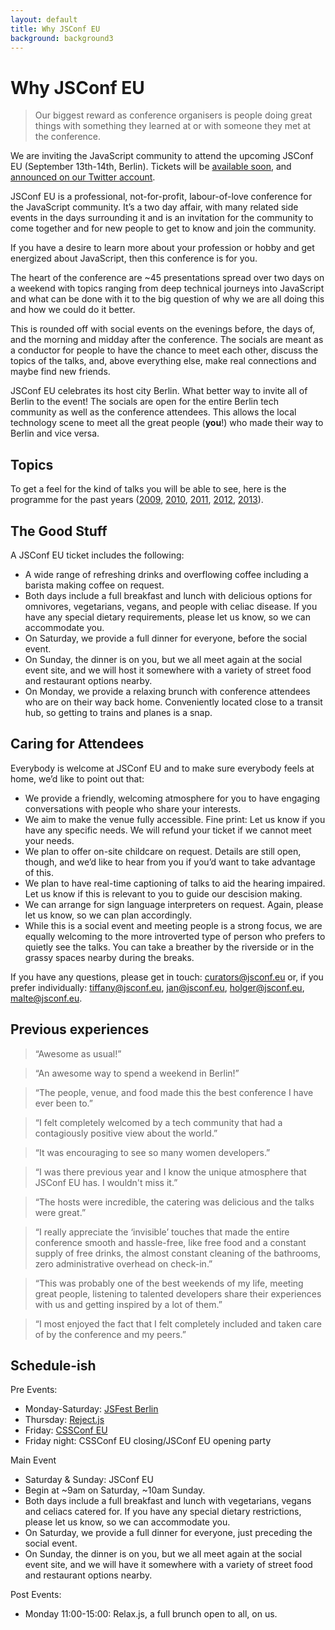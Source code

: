 ```yaml
---
layout: default
title: Why JSConf EU
background: background3
---
```


# Why JSConf EU

> Our biggest reward as conference organisers is people doing great things with something they learned at or with someone they met at the conference.

We are inviting the JavaScript community to attend the upcoming JSConf EU (September 13th-14th, Berlin). Tickets will be [available soon](http://2014.jsconf.eu/news/2014/06/11/ticket-schedule.html), and [announced on our Twitter account](https://twitter.com/jsconfeu).

JSConf EU is a professional, not-for-profit, labour-of-love conference for the JavaScript community. It’s a two day affair, with many related side events in the days surrounding it and is an invitation for the community to come together and for new people to get to know and join the community.

If you have a desire to learn more about your profession or hobby and get energized about JavaScript, then this conference is for you.

The heart of the conference are ~45 presentations spread over two days on a weekend with topics ranging from deep technical journeys into JavaScript and what can be done with it to the big question of why we are all doing this and how we could do it better.

This is rounded off with social events on the evenings before, the days of, and the morning and midday after the conference. The socials are meant as a conductor for people to have the chance to meet each other, discuss the topics of the talks, and, above everything else, make real connections and maybe find new friends.

JSConf EU celebrates its host city Berlin. What better way to invite all of Berlin to the event! The socials are open for the entire Berlin tech community as well as the conference attendees. This allows the local technology scene to meet all the great people (**you**!) who made their way to Berlin and vice versa.

## Topics

To get a feel for the kind of talks you will be able to see, here is the programme for the past years ([2009](http://jsconf.eu/2009/speakers.html), [2010](http://jsconf.eu/2010/speakers.html), [2011](http://jsconf.eu/2011/speakers.html), [2012](http://2012.jsconf.eu/speakers.html), [2013](http://2013.jsconf.eu/speakers/)).


## The Good Stuff

A JSConf EU ticket includes the following:

- A wide range of refreshing drinks and overflowing coffee including a barista making coffee on request.
- Both days include a full breakfast and lunch with delicious options for omnivores, vegetarians, vegans, and people with celiac disease. If you have any special dietary requirements, please let us know, so we can accommodate you.
- On Saturday, we provide a full dinner for everyone, before the social event.
- On Sunday, the dinner is on you, but we all meet again at the social event site, and we will host it somewhere with a variety of street food and restaurant options nearby.
- On Monday, we provide a relaxing brunch with conference attendees who are on their way back home. Conveniently located close to a transit hub, so getting to trains and planes is a snap.

## Caring for Attendees

Everybody is welcome at JSConf EU and to make sure everybody feels at home, we’d like to point out that:
- We provide a friendly, welcoming atmosphere for you to have engaging conversations with people who share your interests.
- We aim to make the venue fully accessible. Fine print: Let us know if you have any specific needs. We will refund your ticket if we cannot meet your needs.
- We plan to offer on-site childcare on request. Details are still open, though, and we’d like to hear from you if you’d want to take advantage of this.
- We plan to have real-time captioning of talks to aid the hearing impaired. Let us know if this is relevant to you to guide our descision making.
- We can arrange for sign language interpreters on request. Again, please let us know, so we can plan accordingly.
- While this is a social event and meeting people is a strong focus, we are equally welcoming to the more introverted type of person who prefers to quietly see the talks. You can take a breather by the riverside or in the grassy spaces nearby during the breaks.

If you have any questions, please get in touch: [curators@jsconf.eu](mailto:&#x63;&#x75;&#x72;&#x61;&#x74;&#x6F;&#x72;&#x73;&#x40;&#x6A;&#x73;&#x63;&#x6F;&#x6E;&#x66;&#x2E;&#x65;&#x75;) or, if you prefer individually: [tiffany@jsconf.eu](mailto:&#x63;&#x75;&#x72;&#x61;&#x74;&#x6F;&#x72;&#x73;&#x40;&#x6A;&#x73;&#x63;&#x6F;&#x6E;&#x66;&#x2E;&#x65;&#x75;), [jan@jsconf.eu](mailto:&#x63;&#x75;&#x72;&#x61;&#x74;&#x6F;&#x72;&#x73;&#x40;&#x6A;&#x73;&#x63;&#x6F;&#x6E;&#x66;&#x2E;&#x65;&#x75;), [holger@jsconf.eu](mailto:&#x63;&#x75;&#x72;&#x61;&#x74;&#x6F;&#x72;&#x73;&#x40;&#x6A;&#x73;&#x63;&#x6F;&#x6E;&#x66;&#x2E;&#x65;&#x75;), [malte@jsconf.eu](mailto:&#x63;&#x75;&#x72;&#x61;&#x74;&#x6F;&#x72;&#x73;&#x40;&#x6A;&#x73;&#x63;&#x6F;&#x6E;&#x66;&#x2E;&#x65;&#x75;).

## Previous experiences

> “Awesome as usual!”

> “An awesome way to spend a weekend in Berlin!”

> “The people, venue, and food made this the best conference I have ever been to.”

> “I felt completely welcomed by a tech community that had a contagiously positive view about the world.”

> “It was encouraging to see so many women developers.”

> “I was there previous year and I know the unique atmosphere that JSConf EU has. I wouldn't miss it.”

> “The hosts were incredible, the catering was delicious and the talks were great.”

> “I really appreciate the ‘invisible’ touches that made the entire conference smooth and hassle-free, like free food and a constant supply of free drinks, the almost constant cleaning of the bathrooms, zero administrative overhead on check-in.”


> “This was probably one of the best weekends of my life, meeting great people, listening to talented developers share their experiences with us and getting inspired by a lot of them.”

> “I most enjoyed the fact that I felt completely included and taken care of by the conference and my peers.”

## Schedule-ish

Pre Events:
- Monday-Saturday: [JSFest Berlin](http://jsfest.berlin)
- Thursday: [Reject.js](http://rejectjs.org)
- Friday: [CSSConf EU](http://2014.cssconf.eu)
- Friday night: CSSConf EU closing/JSConf EU opening party

Main Event
- Saturday & Sunday: JSConf EU
- Begin at ~9am on Saturday, ~10am Sunday.
- Both days include a full breakfast and lunch with vegetarians, vegans and celiacs catered for. If you have any special dietary restrictions, please let us know, so we can accommodate you.
- On Saturday, we provide a full dinner for everyone, just preceding the social event.
- On Sunday, the dinner is on you, but we all meet again at the social event site, and we will have it somewhere with a variety of street food and restaurant options nearby.

Post Events:
- Monday 11:00-15:00: Relax.js, a full brunch open to all, on us.

